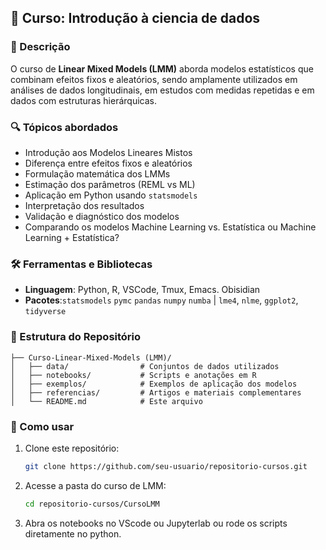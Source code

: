 ## 📖 Curso: Introdução à ciencia de dados

### 📌 Descrição
O curso de **Linear Mixed Models (LMM)** aborda modelos estatísticos que combinam efeitos fixos e aleatórios, sendo amplamente utilizados em análises de dados longitudinais, em estudos com medidas repetidas e em dados com estruturas hierárquicas.

### 🔍 Tópicos abordados
- Introdução aos Modelos Lineares Mistos 
- Diferença entre efeitos fixos e aleatórios
- Formulação matemática dos LMMs
- Estimação dos parâmetros (REML vs ML)
- Aplicação em Python usando `statsmodels`
- Interpretação dos resultados
- Validação e diagnóstico dos modelos
- Comparando os modelos Machine Learning vs. Estatística ou Machine Learning + Estatística?

### 🛠️ Ferramentas e Bibliotecas
- **Linguagem**: Python, R, VSCode, Tmux, Emacs. Obisidian
- **Pacotes**:`statsmodels` `pymc` `pandas` `numpy` `numba` | `lme4`, `nlme`, `ggplot2`, `tidyverse`

### 📂 Estrutura do Repositório
```
├── Curso-Linear-Mixed-Models (LMM)/
│   ├── data/                # Conjuntos de dados utilizados
│   ├── notebooks/           # Scripts e anotações em R
│   ├── exemplos/            # Exemplos de aplicação dos modelos
│   ├── referencias/         # Artigos e materiais complementares
│   └── README.md            # Este arquivo
```

### 🚀 Como usar
1. Clone este repositório:
   ```bash
   git clone https://github.com/seu-usuario/repositorio-cursos.git
   ```
2. Acesse a pasta do curso de LMM:
   ```bash
   cd repositorio-cursos/CursoLMM
   ```
3. Abra os notebooks no VScode ou Jupyterlab ou rode os scripts diretamente no python.
